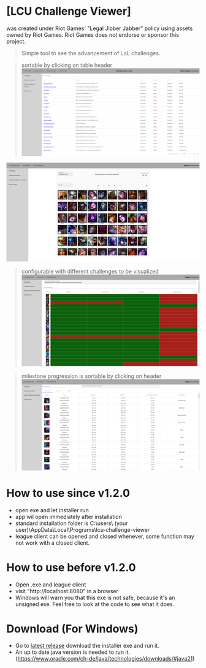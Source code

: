 # [LCU Challenge Viewer]
was created under Riot Games' "Legal Jibber Jabber" policy using assets owned by Riot Games.  Riot Games does not endorse or sponsor this project.


> Simple tool to see the advancement of LoL challenges.

> sortable by clicking on table header
![challenge-view.PNG](all-challenges-overview.png)

![challenge-view.PNG](challenge-view.png)

> configurable with different challenges to be visualized
![champion-view.PNG](champion-view.png)

> milestone progression is sortable by clicking on header
![eternals-view.PNG](eternals-view.png)

# How to use since v1.2.0
* open exe and let installer run
* app wil open immediately after installation
* standard installation folder is C:\users\ (your user)\AppData\Local\Programs\lcu-challenge-viewer
* league client can be opened and closed whenever, some function may not work with a closed client.


# How to use before v1.2.0
* Open .exe and league client
* visit "http://localhost:8080" in a browser
* Windows will warn you that this exe is not safe, because it's an unsigned exe. Feel free to look at the code to see what it does.


# Download (For Windows)

* Go to [latest release](https://github.com/Feedmon/LCU-Challenge-Viewer/releases/latest) download the installer exe and run it.
* An up to date java version is needed to run it. (https://www.oracle.com/ch-de/java/technologies/downloads/#java21)
